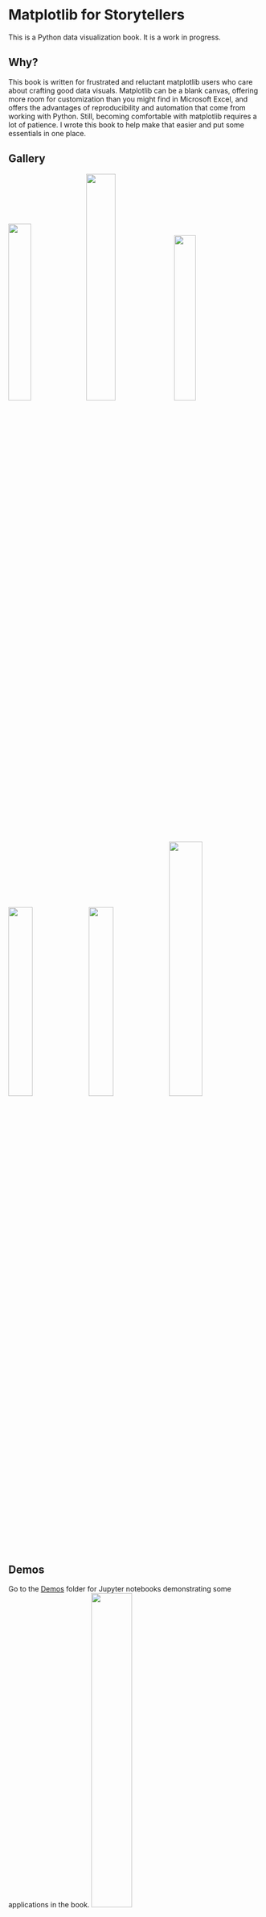 # Matplotlib for Storytellers
This is a Python data visualization book. It is a work in progress.

## Why?
This book is written for frustrated and reluctant matplotlib users who care about crafting good data visuals. Matplotlib can be a blank canvas, offering more room for customization than you might find in Microsoft Excel, and offers the advantages of reproducibility and automation that come from working with Python. Still, becoming comfortable with matplotlib requires a lot of patience. I wrote this book to help make that easier and put some essentials in one place.

## Gallery
<img src="https://user-images.githubusercontent.com/13120988/142295712-a6f2fda9-5a73-47bd-8121-d096ca9ce1b7.png" width="30%" /> <img src="https://user-images.githubusercontent.com/13120988/142295871-e7c5a363-ba97-4321-b03c-abc90b1633b2.png" width="34%" /> <img src="https://user-images.githubusercontent.com/13120988/142296449-36dc6531-4404-49ff-98e9-3e8cca86712b.png" width="29%" /> 
<img src="https://user-images.githubusercontent.com/13120988/142297378-0bffea87-fecd-4575-b188-a5e33196b93c.png" width="31%" /> <img src="https://user-images.githubusercontent.com/13120988/142297197-e76441cb-b220-44bf-8a75-cc032cf3e21d.png" width="31%" />    <img src="https://user-images.githubusercontent.com/13120988/142297226-b67ac50c-0673-484c-ae07-649e2a785eef.png" width="36%" /> 

## Demos
Go to the [Demos](https://github.com/alexanderthclark/Matplotlib-for-Storytellers/tree/main/Demos) folder for Jupyter notebooks demonstrating some applications in the book. 
<img src="https://user-images.githubusercontent.com/13120988/143707580-e8e9a5c4-caed-4a9d-bc72-7458776e8882.png" width="40%" /> 


## Support
Support this book on [LeanPub](https://leanpub.com/mplforstorytellers). 

## License

### Code
The code in this repository is released under the [MIT license](LICENSE-code). Read more at the [Open Source Initiative](https://opensource.org/licenses/MIT).

### Text
The text content of the book is released under the [CC BY-NC-SA 4.0 license](LICENSE-text). Read more at [Creative Commons](https://creativecommons.org/licenses/by-nc-sa/4.0/deed.en).
